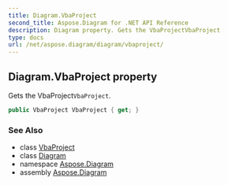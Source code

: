 ```yaml
---
title: Diagram.VbaProject
second_title: Aspose.Diagram for .NET API Reference
description: Diagram property. Gets the VbaProjectVbaProject
type: docs
url: /net/aspose.diagram/diagram/vbaproject/
---
```

## Diagram.VbaProject property

Gets the VbaProject`VbaProject`.

```csharp
public VbaProject VbaProject { get; }
```

### See Also

* class [VbaProject](../../../aspose.diagram.vba/vbaproject/)
* class [Diagram](../)
* namespace [Aspose.Diagram](../../diagram/)
* assembly [Aspose.Diagram](../../../)


